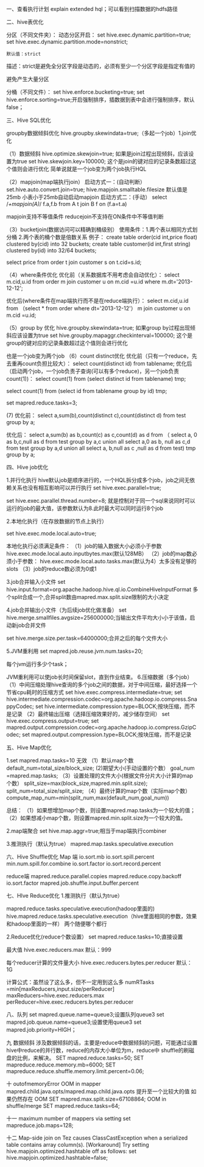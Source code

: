 一、查看执行计划
explain extended hql；可以看到扫描数据的hdfs路径

二、hive表优化

分区（不同文件夹）：
动态分区开启：
set hive.exec.dynamic.partition=true;
set hive.exec.dynamic.partition.mode=nonstrict;

    默认值：strict
   描述：strict是避免全分区字段是动态的，必须有至少一个分区字段是指定有值的

   避免产生大量分区



分桶（不同文件）：
set hive.enforce.bucketing=true;
set hive.enforce.sorting=true;开启强制排序，插数据到表中会进行强制排序，默认false；


三、Hive SQL优化

groupby数据倾斜优化
hive.groupby.skewindata=true;（多起一个job）1.join优化

（1）数据倾斜
hive.optimize.skewjoin=true;
如果是join过程出现倾斜，应该设置为true
set hive.skewjoin.key=100000;
这个是join的键对应的记录条数超过这个值则会进行优化
简单说就是一个job变为两个job执行HQL

（2）mapjoin(map端执行join）
启动方式一：(自动判断）
set.hive.auto.convert.join=true;
hive.mapjoin.smalltable.filesize 默认值是25mb
小表小于25mb自动启动mapjoin
启动方式二：(手动）
select /*+mapjoin(A)*/ f.a,f.b from A t join B f on (f.a=t.a)

mapjoin支持不等值条件
reducejoin不支持在ON条件中不等值判断

（3）bucketjoin(数据访问可以精确到桶级别）
使用条件：1.两个表以相同方式划分桶
         2.两个表的桶个数是倍数关系
例子：
create table order(cid int,price float) clustered by(cid)   into 32 buckets;
create table customer(id int,first string) clustered by(id)   into 32/64 buckets;

select price from order t join customer s on t.cid=s.id;

（4）where条件优化
优化前（关系数据库不用考虑会自动优化）：
select m.cid,u.id from order m join customer u on m.cid =u.id where m.dt='2013-12-12';

优化后(where条件在map端执行而不是在reduce端执行）：
select m.cid,u.id from （select * from order where dt='2013-12-12'） m join customer u on m.cid =u.id;

（5）group by 优化
hive.groupby.skewindata=true;
如果group by过程出现倾斜应该设置为true
set hive.groupby.mapaggr.checkinterval=100000;
这个是group的键对应的记录条数超过这个值则会进行优化

也是一个job变为两个job
（6）count distinct优化
优化前（只有一个reduce，先去重再count负担比较大）：
select count(distinct id) from tablename;
优化后（启动两个job，一个job负责子查询(可以有多个reduce)，另一个job负责count(1))：
select count(1) from (select distinct id from tablename) tmp;

select count(1) from (select id from tablename group by id) tmp;

set mapred.reduce.tasks=3;

 (7)
优化前：
select a,sum(b),count(distinct c),count(distinct d) from test group by a;

优化后：
select a,sum(b) as b,count(c) as c,count(d) as d from
（
select a, 0 as b,c,null as d from test group by a,c
union all
select a,0 as b, null as c,d from test group by a,d
union all
select a, b,null as c ,null as d from test) tmp group by a;


四、Hive job优化

1.并行化执行
hive默认job是顺序进行的，一个HQL拆分成多个job，job之间无依赖关系也没有相互影响可以并行执行
set hive.exec.parallel=true;

set hive.exec.parallel.thread.number=8;
就是控制对于同一个sql来说同时可以运行的job的最大值，该参数默认为8.此时最大可以同时运行8个job

2.本地化执行（在存放数据的节点上执行）

set hive.exec.mode.local.auto=true;

本地化执行必须满足条件：
（1）job的输入数据大小必须小于参数
hive.exec.mode.local.auto.inputbytes.max(默认128MB）
（2）job的map数必须小于参数：
hive.exec.mode.local.auto.tasks.max(默认为4）太多没有足够的slots
（3）job的reduce数必须为0或1


3.job合并输入小文件
set hive.input.format=org.apache.hadoop.hive.ql.io.CombineHiveInputFormat
多个split合成一个,合并split数由mapred.max.split.size限制的大小决定

4.job合并输出小文件（为后续job优化做准备）
set hive.merge.smallfiles.avgsize=256000000;当输出文件平均大小小于该值，启动新job合并文件

set hive.merge.size.per.task=64000000;合并之后的每个文件大小

5.JVM重利用
set mapred.job.reuse.jvm.num.tasks=20;

每个jvm运行多少个task；

JVM重利用可以使job长时间保留slot，直到作业结束。
6.压缩数据（多个job）
（1）中间压缩处理hive查询的多个job之间的数据，对于中间压缩，最好选择一个节省cpu耗时的压缩方式
set hive.exec.compress.intermediate=true;
set hive.intermediate.compression.codec=org.apache.hadoop.io.compress.SnappyCodec;
set hive.intermediate.compression.type=BLOCK;按块压缩，而不是记录
（2）最终输出压缩（选择压缩效果好的，减少储存空间）
set hive.exec.compress.output=true;
set mapred.output.compression.codec=org.apache.hadoop.io.compress.GzipCodec;
set mapred.output.compression.type=BLOCK;按块压缩，而不是记录

五、Hive Map优化

1.set mapred.map.tasks=10 无效
（1）默认map个数
default_num=total_size/block_size;
 (2)期望大小(手动设置的个数）
goal_num =mapred.map.tasks;
（3）设置处理的文件大小(根据文件分片大小计算的map个数）
split_size=max(block_size,mapred.min.split.size);
split_num=total_size/split_size;
（4）最终计算的map个数（实际map个数）
compute_map_num=min(split_num,max(default_num,goal_num))

总结：
（1）如果想增加map个数，则设置mapred.map.tasks为一个较大的值；
（2）如果想减小map个数，则设置mapred.min.split.size为一个较大的值。

2.map端聚合
set hive.map.aggr=true;相当于map端执行combiner

3.推测执行（默认为true）
mapred.map.tasks.speculative.execution


六、Hive Shuffle优化
Map 端
io.sort.mb
io.sort.spill.percent
min.num.spill.for.combine
io.sort.factor
io.sort.record.percent

reduce端
mapred.reduce.parallel.copies
mapred.reduce.copy.backoff
io.sort.factor
mapred.job.shuffle.input.buffer.percent


七、HIve Reduce优化
1.推测执行（默认为true）

mapred.reduce.tasks.speculative.execution(hadoop里面的)
hive.mapred.reduce.tasks.speculative.execution（hive里面相同的参数，效果和hadoop里面的一样）
两个随便哪个都行

2.Reduce优化(reduce个数设置）
set mapred.reduce.tasks=10;直接设置

最大值
hive.exec.reducers.max 默认：999

每个reducer计算的文件量大小
hive.exec.reducers.bytes.per.reducer 默认：1G

计算公式：虽然设了这么多，但不一定用到这么多
numRTasks =min[maxReducers,input.size/perReducer]
maxReducers=hive.exec.reducers.max
perReducer=hive.exec.reducers.bytes.per.reducer



八、队列
set mapred.queue.name=queue3;设置队列queue3
set mapred.job.queue.name=queue3;设置使用queue3
set mapred.job.priority=HIGH；


九 数据倾斜
 涉及数据倾斜的话，主要是reduce中数据倾斜的问题，可能通过设置hive中reduce的并行数，reduce的内存大小单位为m，reduce中 shuffle的刷磁盘的比例，来解决。
SET mapred.reduce.tasks=50;
SET mapreduce.reduce.memory.mb=6000;
SET mapreduce.reduce.shuffle.memory.limit.percent=0.06;

十 outofmemoryError
OOM  in mapper
mapred.child.java.opts/mapred.map.child.java.opts 提升至一个比较大的值
如果仍然存在 OOM
SET mapred.max.split.size=67108864;
OOM in shuffle/merge
SET mapred.reduce.tasks=64;

十一 maximum number of mappers via setting
set mapreduce.job.maps=128;


十二 Map-side join on Tez causes ClassCastException when a serialized table contains array column(s).
[Workaround] Try setting hive.mapjoin.optimized.hashtable off as follows:
set hive.mapjoin.optimized.hashtable=false;
